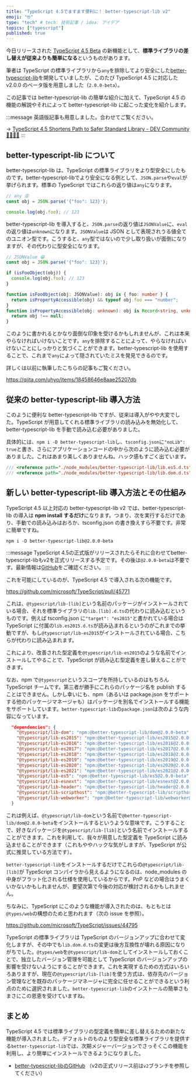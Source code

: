 ```yaml
---
title: "TypeScript 4.5でますます便利に！ better-typescript-lib v2"
emoji: "🤓"
type: "tech" # tech: 技術記事 / idea: アイデア
topics: ["typescript"]
published: true
---
```


今日リリースされた [TypeScript 4.5 Beta](https://devblogs.microsoft.com/typescript/announcing-typescript-4-5-beta/) の新機能として、**標準ライブラリの差し替えが従来よりも簡単になる**というものがあります。

筆者は TypeScript の標準ライブラリから`any`を排除してより安全にした[better-typescript-lib](https://github.com/uhyo/better-typescript-lib)を開発していましたが、このたび TypeScript 4.5 に対応した v2.0.0 のベータ版を用意しました（`2.0.0-beta`）。

この記事では better-typescript-lib の簡単な紹介に加えて、TypeScript 4.5 の機能の解説やそれによって better-typescript-lib に起こった変化を紹介します。

:::message
英語版記事も用意しました。合わせてご覧ください。

→ [TypeScript 4.5 Shortens Path to Safer Standard Library  - DEV Community 👩‍💻👨‍💻](https://dev.to/uhyo_/typescript-4-5-shortens-path-to-safer-standard-library-256m)
:::

## better-typescript-lib について

better-typescript-lib は、TypeScript の標準ライブラリをより型安全にしたものです。better-typescript-libでより安全になる例として、`JSON.parse`や`eval`が挙げられます。標準の TypeScript ではこれらの返り値は`any`になります。

```ts
// any 😩
const obj = JSON.parse('{"foo": 123}');

console.log(obj.foo); // 123
```

better-typescript-lib を導入すると、`JSON.parse`の返り値は`JSONValue`に、`eval`の返り値は`unknown`になります。`JSONValue`は JSON として表現されうる値全てのユニオン型です。こうすると、`any`型ではないので少し取り扱いが面倒になりますが、その代わりに型安全になります。

```ts
// JSONValue 😁
const obj = JSON.parse('{"foo": 123}');

if (isFooObject(obj)) {
  console.log(obj.foo); // 123
}

function isFooObject(obj: JSONValue): obj is { foo: number } {
  return isPropertyAccessible(obj) && typeof obj.foo === "number";
}
function isPropertyAccessible(obj: unknown): obj is Record<string, unknown> {
  return obj !== null;
}
```

このように書かれるとかなり面倒な印象を受けるかもしれませんが、これは本来やらなければいけないことです。`any`を排除することによって、やらなければいけないことにしっかりと気づくことができます。better-typescript-lib を使用することで、これまで`any`によって隠されていたミスを発見できるのです。

詳しくは以前に執筆したこちらの記事もご覧ください。

https://qiita.com/uhyo/items/18458646e8aae25207db

## 従来の better-typescript-lib 導入方法

このように便利な better-typescript-lib ですが、従来は導入がやや大変でした。TypeScript が用意してくれる標準ライブラリの読み込みを無効化して、better-typescript-lib を手動で読み込む必要がありました。

具体的には、`npm i -D better-typescript-lib`し、`tsconfig.json`に`"noLib": true`と書き、さらにアプリケーションコードの中から次のように読み込む必要がありました。これはあまり美しくありませんね。ハック感もすごく出ています。

```ts
/// <reference path="./node_modules/better-typescript-lib/lib.es5.d.ts" />
/// <reference path="./node_modules/better-typescript-lib/lib.dom.d.ts" />
```

## 新しい better-typescript-lib 導入方法とその仕組み

TypeScript 4.5 以上対応の better-typescript-lib v2 では、better-typescript-lib の導入は **npm install するだけ**になります。つまり、次を実行するだけであり、手動での読み込みはおろか、tsconfig.json の書き換えすら不要です。非常に簡単ですね。

```
npm i -D better-typescript-lib@2.0.0-beta
```

:::message
TypeScript 4.5の正式版がリリースされたらそれに合わせてbetter-typescript-libもv2を正式リリースする予定です。その後は`@2.0.0-beta`は不要です。最新情報は[GitHub](https://github.com/uhyo/better-typescript-lib)をご確認ください。
:::

これを可能にしているのが、TypeScript 4.5 で導入される次の機能です。

https://github.com/microsoft/TypeScript/pull/45771

これは、`@typescript/lib-[lib]`という名前のパッケージがインストールされている場合、それを標準ライブラリの`lib.[lib].d.ts`の代わりに読み込むというものです。例えば tsconfig.json に`"target": "es2015"`と書かれている場合は TypeScript に付属の`lib.es2015.d.ts`が読み込まれるというのがこれまでの挙動ですが、もし`@typescript/lib-es2015`がインストールされている場合、こちらが代わりに読み込まれます。

これにより、改善された型定義を`@typescript/lib-es2015`のような名前でインストールしてやることで、TypeScript が読み込む型定義を差し替えることができます。

なお、npm で`@typescript`というスコープを所持しているのはもちろん TypeScript チームです。第三者が勝手にこれらのパッケージ名を publish することはできません。しかし幸いにも、npm（あるいは package.json をサポートする他のパッケージマネージャも）はパッケージを別名でインストールする機能をサポートしています。`better-typescript-lib`の`package.json`は次のような内容になっています。

```json
  "dependencies": {
    "@typescript/lib-dom": "npm:@better-typescript-lib/dom@2.0.0-beta",
    "@typescript/lib-es2015": "npm:@better-typescript-lib/es2015@2.0.0-beta",
    "@typescript/lib-es2016": "npm:@better-typescript-lib/es2016@2.0.0-beta",
    "@typescript/lib-es2017": "npm:@better-typescript-lib/es2017@2.0.0-beta",
    "@typescript/lib-es2018": "npm:@better-typescript-lib/es2018@2.0.0-beta",
    "@typescript/lib-es2019": "npm:@better-typescript-lib/es2019@2.0.0-beta",
    "@typescript/lib-es2020": "npm:@better-typescript-lib/es2020@2.0.0-beta",
    "@typescript/lib-es2021": "npm:@better-typescript-lib/es2021@2.0.0-beta",
    "@typescript/lib-es5": "npm:@better-typescript-lib/es5@2.0.0-beta",
    "@typescript/lib-esnext": "npm:@better-typescript-lib/esnext@2.0.0-beta",
    "@typescript/lib-header": "npm:@better-typescript-lib/header@2.0.0-beta",
    "@typescript/lib-scripthost": "npm:@better-typescript-lib/scripthost@2.0.0-beta",
    "@typescript/lib-webworker": "npm:@better-typescript-lib/webworker@2.0.0-beta"
  }
```

これは例えば、`@typescript/lib-dom`という名前で`@better-typescript-lib/dom@2.0.0-beta`をインストールするというような意味です。こうすることで、好きなパッケージを`@typescript/lib-[lib]`という名前でインストールすることができます。これを利用して、我々が用意した型定義を TypeScript に読み込ませることができます（これもややハックな気がしますが、TypeScript が公式に推奨している方法です）。

`better-typescript-lib`をインストールするだけでこれらの`@typescript/lib-[lib]`が TypeScript コンパイラから見えるようになるのは、node_modules の中身がフラット化される仕様を使用しているからです。PnP などの場合はうまくいかないかもしれませんが、要望次第で今後の対応が検討されるかもしれません。

ちなみに、TypeScript にこのような機能が導入されたのは、もともとは`@types/web`の構想のためと思われます（次の issue を参照）。

https://github.com/microsoft/TypeScript/issues/44795

TypeScript の標準ライブラリは TypeScript のバージョンアップに合わせて変化しますが、その中でも`lib.dom.d.ts`の変更は後方互換性が壊れる原因になりがちでした。`@types/web`を`@typescript/lib-dom`としてインストールしておくことで、独立したバージョン管理を可能として TypeScript のバージョンアップの影響を受けないようにすることができます。これを実現するための方式はいろいろありますが、現在の`@typescript/lib-[lib]`を使う方式は、依存先のバージョン管理などを既存のパッケージマネージャに完全に任せることができるという利点のために選択されました。`better-typescript-lib`のインストールの簡単さもまさにこの恩恵を受けていますね。

## まとめ

TypeScript 4.5 では標準ライブラリの型定義を簡単に差し替えるための新たな機能が導入されました。デフォルトのものより型安全な標準ライブラリを提供する`better-typescript-lib`では、次期メジャーバージョンでさっそくこの機能を利用し、より簡単にインストールできるようになりました。

- [better-typescript-libのGitHub](https://github.com/uhyo/better-typescript-lib) （v2の正式リリース前は`v2`ブランチを参照してください）